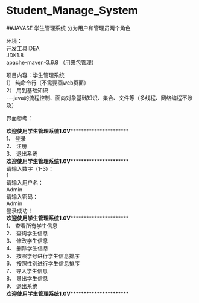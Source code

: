# Student_Manage_System

##JAVASE 学生管理系统
分为用户和管理员两个角色

环境：  
开发工具IDEA   
JDK1.8    
apache-maven-3.6.8 （用来包管理）      


项目内容：学生管理系统  
1）	纯命令行（不需要画web页面）  
2）	用到基础知识  
---java的流程控制、面向对象基础知识、集合、文件等（多线程、网络编程不涉及）  

界面参考：  

**********************欢迎使用学生管理系统1.0V********************************************  
1、	登录  
2、	注册  
3、	退出系统  
**********************欢迎使用学生管理系统1.0V********************************************  
请输入数字（1-3）：  
1  
请输入用户名：  
Admin  
请输入密码：  
Admin  
登录成功！  
**********************欢迎使用学生管理系统1.0V********************************************  
1、	查看所有学生信息  
2、	查询学生信息  
3、	修改学生信息  
4、	删除学生信息  
5、	按照学号进行学生信息排序  
6、	按照性别进行学生信息排序  
7、	导入学生信息  
8、	导出学生信息  
9、	退出系统  
**********************欢迎使用学生管理系统1.0V********************************************  




